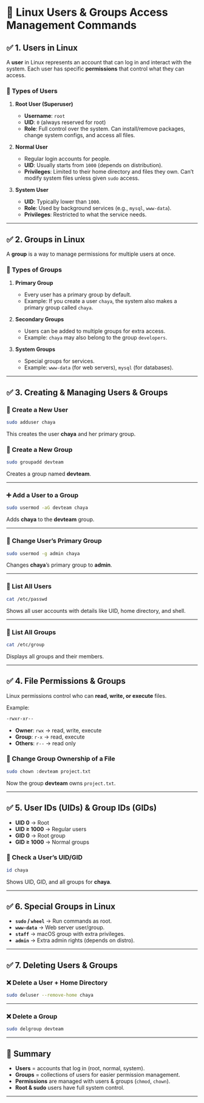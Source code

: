 

# 👥 Linux Users & Groups Access Management Commands

## ✅ 1. **Users in Linux**

A **user** in Linux represents an account that can log in and interact with the system. Each user has specific **permissions** that control what they can access.

### 🔑 Types of Users

1. **Root User (Superuser)**

   * **Username**: `root`
   * **UID**: `0` (always reserved for root)
   * **Role**: Full control over the system. Can install/remove packages, change system configs, and access all files.

2. **Normal User**

   * Regular login accounts for people.
   * **UID**: Usually starts from `1000` (depends on distribution).
   * **Privileges**: Limited to their home directory and files they own. Can’t modify system files unless given `sudo` access.

3. **System User**

   * **UID**: Typically lower than `1000`.
   * **Role**: Used by background services (e.g., `mysql`, `www-data`).
   * **Privileges**: Restricted to what the service needs.

---

## ✅ 2. **Groups in Linux**

A **group** is a way to manage permissions for multiple users at once.

### 🔑 Types of Groups

1. **Primary Group**

   * Every user has a primary group by default.
   * Example: If you create a user `chaya`, the system also makes a primary group called `chaya`.

2. **Secondary Groups**

   * Users can be added to multiple groups for extra access.
   * Example: `chaya` may also belong to the group `developers`.

3. **System Groups**

   * Special groups for services.
   * Example: `www-data` (for web servers), `mysql` (for databases).

---

## ✅ 3. **Creating & Managing Users & Groups**

### 👤 Create a New User

```bash
sudo adduser chaya
```

This creates the user **chaya** and her primary group.

### 👥 Create a New Group

```bash
sudo groupadd devteam
```

Creates a group named **devteam**.

---

### ➕ Add a User to a Group

```bash
sudo usermod -aG devteam chaya
```

Adds **chaya** to the **devteam** group.

---

### 🔄 Change User’s Primary Group

```bash
sudo usermod -g admin chaya
```

Changes **chaya**’s primary group to **admin**.

---

### 📜 List All Users

```bash
cat /etc/passwd
```

Shows all user accounts with details like UID, home directory, and shell.

---

### 📜 List All Groups

```bash
cat /etc/group
```

Displays all groups and their members.

---

## ✅ 4. **File Permissions & Groups**

Linux permissions control who can **read, write, or execute** files.

Example:

```bash
-rwxr-xr--
```

* **Owner**: `rwx` → read, write, execute
* **Group**: `r-x` → read, execute
* **Others**: `r--` → read only

### 👑 Change Group Ownership of a File

```bash
sudo chown :devteam project.txt
```

Now the group **devteam** owns `project.txt`.

---

## ✅ 5. **User IDs (UIDs) & Group IDs (GIDs)**

* **UID 0** → Root
* **UID ≥ 1000** → Regular users
* **GID 0** → Root group
* **GID ≥ 1000** → Normal groups

### 🔎 Check a User’s UID/GID

```bash
id chaya
```

Shows UID, GID, and all groups for **chaya**.

---

## ✅ 6. **Special Groups in Linux**

* **`sudo` / `wheel`** → Run commands as root.
* **`www-data`** → Web server user/group.
* **`staff`** → macOS group with extra privileges.
* **`admin`** → Extra admin rights (depends on distro).

---

## ✅ 7. **Deleting Users & Groups**

### ❌ Delete a User + Home Directory

```bash
sudo deluser --remove-home chaya
```

---

### ❌ Delete a Group

```bash
sudo delgroup devteam
```

---

## 📌 Summary

* **Users** = accounts that log in (root, normal, system).
* **Groups** = collections of users for easier permission management.
* **Permissions** are managed with users & groups (`chmod`, `chown`).
* **Root & sudo** users have full system control.

---

